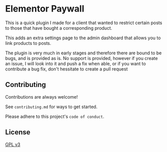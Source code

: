 
# Elementor Paywall

This is a quick plugin I made for a client that wanted to restrict certain posts to those that have bought a corresponding product.

This adds an extra settings page to the admin dashboard that allows you to link products to posts.

The plugin is very much in early stages and therefore there are bound to be bugs, and is provided as is. No support is provided, however if you create an issue, I will look into it and push a fix when able, or if you want to contribute a bug fix, don't hessitate to create a pull request


## Contributing

Contributions are always welcome!

See `contributing.md` for ways to get started.

Please adhere to this project's `code of conduct`.


## License

[GPL v3](https://www.gnu.org/licenses/gpl-3.0.en.html)

